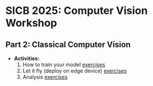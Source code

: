 # SICB 2025: Computer Vision Workshop

## Part 2: Classical Computer Vision
* **Activities:**
  1. How to train your model [exercises](/1_training)
  2. Let it fly (deploy on edge device) [exercises](https://github.com/Crall-Lab/SICB2025_CV/pi_deepLearning/)
  3. Analysis [exercises](https://github.com/Crall-Lab/SICB2025_CV/deepLearningNotebooks/3_analysis)
